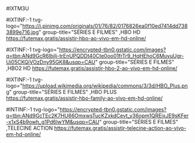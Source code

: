 #IXTM3U

#IXTINF:-1 tvg-logo="https://i.pinimg.com/originals/01/76/82/0176826ea0f10ed7414dd7383899e716.jpg" group-title="SÉRIES E FILMES" ,HBO HD
https://futemax.gratis/assistir-hbo-ao-vivo-em-hd-online/

#IXTINF:-1 tvg-logo="https://encrypted-tbn0.gstatic.com/images?q=tbn:ANd9GcR6IbjIj-trEnUPQDDt40Cte0oo01frTr9_HqHEhoC6MuyuUgr-Ui05CKQjVOzDny95GK8&usqp=CAU" group-title="SÉRIES E FILMES" ,HBO2 HD
https://futemax.gratis/assistir-hbo-2-ao-vivo-em-hd-online/

#IXTINF:-1 tvg-logo="https://upload.wikimedia.org/wikipedia/commons/3/3d/HBO_Plus.png" group-title="SÉRIES E FILMES" ,HBO PLUS
https://futemax.gratis/assistir-hbo-family-ao-vivo-em-hd-online/

#INTINF:-1 tvg-logo="https://encrypted-tbn0.gstatic.com/images?q=tbn:ANd9GcTEc2K7HU66OmxwsTucKZxkdCevt_v36opm1QREixJE9sKFer-x1xS4b9owh_g1Pd6IwYM&usqp=CAU" group-title="SÉRIES E FILMES" ,TELECINE ACTION
https://futemax.gratis/assistir-telecine-action-ao-vivo-em-hd-online/


